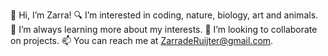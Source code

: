 👋 Hi, I’m Zarra!
🔍 I’m interested in coding, nature, biology, art and animals.
🌱 I’m always learning more about my interests.
💞️ I’m looking to collaborate on projects.
📫 You can reach me at ZarradeRuijter@gmail.com.


<!---
BeheadedBadger/BeheadedBadger is a ✨ special ✨ repository because its `README.md` (this file) appears on your GitHub profile.
You can click the Preview link to take a look at your changes.
--->
